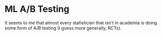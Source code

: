 # ML A/B Testing

It seems to me that almost every statistician that isn't in academia is doing some form of A/B testing (I guess more generally, RCTs). 